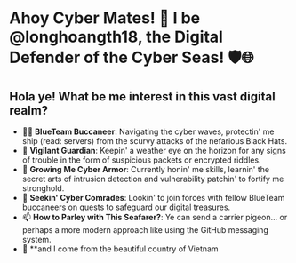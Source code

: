 # Ahoy Cyber Mates! 👋 I be @longhoangth18, the Digital Defender of the Cyber Seas! 🛡️🌐

## Hola ye! What be me interest in this vast digital realm?

- 🏴‍☠️ **BlueTeam Buccaneer**: Navigating the cyber waves, protectin' me ship (read: servers) from the scurvy attacks of the nefarious Black Hats.
- 👀 **Vigilant Guardian**: Keepin' a weather eye on the horizon for any signs of trouble in the form of suspicious packets or encrypted riddles.
- 🌱 **Growing Me Cyber Armor**: Currently honin' me skills, learnin' the secret arts of intrusion detection and vulnerability patchin' to fortify me stronghold.
- 💞️ **Seekin' Cyber Comrades**: Lookin' to join forces with fellow BlueTeam buccaneers on quests to safeguard our digital treasures.
- 📫 **How to Parley with This Seafarer?**: Ye can send a carrier pigeon... or perhaps a more modern approach like using the GitHub messaging system.
- 💞️ **and I come from the beautiful country of Vietnam
